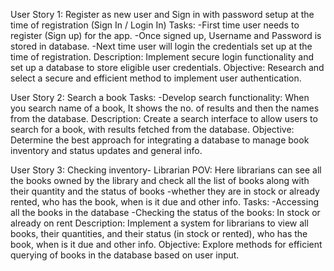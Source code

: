 User Story 1: Register as new user and Sign in with password setup at the time of registration (Sign In / Login In) 
Tasks: 
-First time user needs to register (Sign up) for the app. 
-Once signed up, Username and Password is stored in database. 
-Next time user will login the credentials set up at the time of registration. 
Description: Implement secure login functionality and set up a database to store eligible user credentials. 
Objective: Research and select a secure and efficient method to implement user authentication.

User Story 2: Search a book 
Tasks: -Develop search functionality: When you search name of a book, It shows the no. of results and then the names from the database. 
Description: Create a search interface to allow users to search for a book, with results fetched from the database. 
Objective: Determine the best approach for integrating a database to manage book inventory and status updates and general info.

User Story 3: Checking inventory- Librarian POV: Here librarians can see all the books owned by the library and check all the list of books along with their quantity and the status of books -whether they are in stock or already rented, who has the book, when is it due and other info.
Tasks: 
-Accessing all the books in the database 
-Checking the status of the books: In stock or already on rent 
Description: Implement a system for librarians to view all books, their quantities, and their status (in stock or rented), who has the book, when is it due and other info.
Objective: Explore methods for efficient querying of books in the database based on user input.
